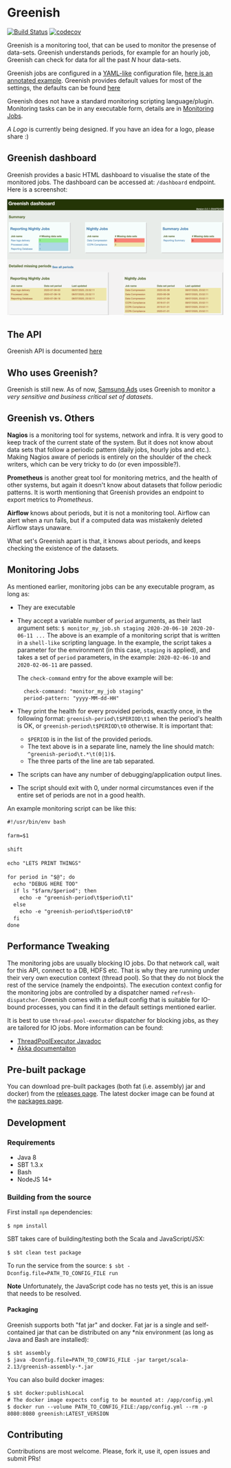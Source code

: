 # Greenish

[![Build Status](https://travis-ci.org/amanjpro/greenish.svg?branch=master)](https://travis-ci.org/amanjpro/greenish)
[![codecov](https://codecov.io/gh/amanjpro/greenish/branch/master/graph/badge.svg)](https://codecov.io/gh/amanjpro/greenish)

Greenish is a monitoring tool, that can be used to monitor the presense of
data-sets. Greenish understands periods, for example for an hourly job,
Greenish can check for data for all the past _N_ hour data-sets.

Greenish jobs are configured in a
[YAML-like](https://github.com/lightbend/config) configuration file, [here is
an annotated example](src/test/resources/application.conf). Greenish provides
default values for most of the settings, the defaults can be found
[here](src/main/resources/application.conf)

Greenish does not have a standard monitoring scripting language/plugin.
Monitoring tasks can be in any executable form, details are in [Monitoring
Jobs](#monitoring-jobs).

*A Logo* is currently being designed. If you have an idea for a logo, please
share :)

## Greenish dashboard

Greenish provides a basic HTML dashboard to visualise the state of the
monitored jobs. The dashboard can be accessed at: `/dashboard` endpoint.
Here is a screenshot:

![Screenshot](doc/images/dashboard.png)

## The API

Greenish API is documented [here](doc/api.md)

## Who uses Greenish?

Greenish is still new. As of now, [Samsung
Ads](https://www.samsung.com/us/business/samsungads/) uses Greenish to monitor
a _very sensitive and business critical set of datasets_.

## Greenish vs. Others

**Nagios** is a monitoring tool for systems, network and infra. It is very good to
keep track of the current state of the system. But it does not know about data
sets that follow a periodic pattern (daily jobs, hourly jobs and etc.). Making
Nagios aware of periods is entirely on the shoulder of the check writers, which
can be very tricky to do (or even impossible?).

**Prometheus** is another great tool for monitoring metrics, and the health of
other systems, but again it doesn't know about datasets that follow periodic
patterns. It is worth mentioning that Greenish provides an endpoint to export metrics to _Prometheus_.

**Airflow** knows about periods, but it is not a monitoring tool. Airflow can
alert when a run fails, but if a computed data was mistakenly deleted Airflow
stays unaware.

What set's Greenish apart is that, it knows about periods, and keeps checking
the existence of the datasets.

## Monitoring Jobs

As mentioned earlier, monitoring jobs can be any executable program, as long as:

- They are executable
- They accept a variable number of `period` arguments, as their last argument
  sets: `$ monitor_my_job.sh staging 2020-20-06-10 2020-20-06-11 ...`
  The above is an example of a monitoring script that is written in a
  `shell-like` scripting language. In the example, the script takes a
  parameter for the environment (in this case, `staging` is applied), and takes
  a set of `period` parameters, in the example: `2020-02-06-10` and
  `2020-02-06-11` are passed.

  The `check-command` entry for the above example will be:
  ```
    check-command: "monitor_my_job staging"
    period-pattern: "yyyy-MM-dd-HH"
  ```

- They print the health for every provided periods, exactly once, in the
  following format: `greenish-period\t$PERIOD\t1` when the period's health is
  OK, or `greenish-period\t$PERIOD\t0` otherwise. It is important that:
    - `$PERIOD` is in the list of the provided periods.
    - The text above is in a separate line, namely the line should match:
      `^greenish-period\t.*\t(0|1)$`.
    - The three parts of the line are tab separated.
- The scripts can have any number of debugging/application output lines.
- The script should exit with 0, under normal circumstances even if the entire
  set of periods are not in a good health.

An example monitoring script can be like this:

```
#!/usr/bin/env bash

farm=$1

shift

echo "LETS PRINT THINGS"

for period in "$@"; do
  echo "DEBUG HERE TOO"
  if ls "$farm/$period"; then
    echo -e "greenish-period\t$period\t1"
  else
    echo -e "greenish-period\t$period\t0"
  fi
done
```

## Performance Tweaking

The monitoring jobs are usually blocking IO jobs. Do that network call, wait
for this API, connect to a DB, HDFS etc. That is why they are running under
their very own execution context (thread pool). So that they do not block the
rest of the service (namely the endpoints). The execution context config for
the monitoring jobs are controlled by a dispatcher named `refresh-dispatcher`.
Greenish comes with a default config that is suitable for IO-bound processes,
you can find it in the default settings mentioned earlier.

It is best to use `thread-pool-executor` dispatcher for blocking jobs, as they
are tailored for IO jobs. More information can be found:

- [ThreadPoolExecutor Javadoc](https://docs.oracle.com/javase/8/docs/api/java/util/concurrent/ThreadPoolExecutor.html)
- [Akka documentaiton](https://doc.akka.io/docs/akka-http/current/handling-blocking-operations-in-akka-http-routes.html#solution-dedicated-dispatcher-for-blocking-operations)

## Pre-built package

You can download pre-built packages (both fat (i.e. assembly) jar and docker)
from the [releases page](https://github.com/amanjpro/greenish/releases). The
latest docker image can be found at the [packages
page](https://github.com/amanjpro/greenish/packages).

## Development

### Requirements

- Java 8
- SBT 1.3.x
- Bash
- NodeJS 14+

### Building from the source

First install `npm` dependencies:

`$ npm install`

SBT takes care of building/testing both the Scala and JavaScript/JSX:

`$ sbt clean test package`

To run the service from the source:
`$ sbt -Dconfig.file=PATH_TO_CONFIG_FILE run`

**Note** Unfortunately, the JavaScript code has no tests yet, this is an issue
that needs to be resolved.

#### Packaging

Greenish supports both "fat jar" and docker. Fat jar is a single and
self-contained jar that can be distributed on any *nix environment (as long as
Java and Bash are installed):

```
$ sbt assembly
$ java -Dconfig.file=PATH_TO_CONFIG_FILE -jar target/scala-2.13/greenish-assembly-*.jar
```

You can also build docker images:

```
$ sbt docker:publishLocal
# The docker image expects config to be mounted at: /app/config.yml
$ docker run --volume PATH_TO_CONFIG_FILE:/app/config.yml --rm -p 8080:8080 greenish:LATEST_VERSION
```

## Contributing

Contributions are most welcome. Please, fork it, use it, open issues and submit PRs!
